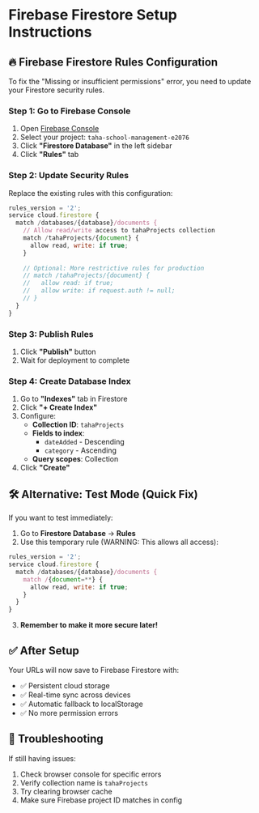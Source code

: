 # Firebase Firestore Setup Instructions

## 🔥 **Firebase Firestore Rules Configuration**

To fix the "Missing or insufficient permissions" error, you need to update your Firestore security rules.

### **Step 1: Go to Firebase Console**
1. Open [Firebase Console](https://console.firebase.google.com/)
2. Select your project: `taha-school-management-e2076`
3. Click **"Firestore Database"** in the left sidebar
4. Click **"Rules"** tab

### **Step 2: Update Security Rules**
Replace the existing rules with this configuration:

```javascript
rules_version = '2';
service cloud.firestore {
  match /databases/{database}/documents {
    // Allow read/write access to tahaProjects collection
    match /tahaProjects/{document} {
      allow read, write: if true;
    }
    
    // Optional: More restrictive rules for production
    // match /tahaProjects/{document} {
    //   allow read: if true;
    //   allow write: if request.auth != null;
    // }
  }
}
```

### **Step 3: Publish Rules**
1. Click **"Publish"** button
2. Wait for deployment to complete

### **Step 4: Create Database Index**
1. Go to **"Indexes"** tab in Firestore
2. Click **"+ Create Index"**
3. Configure:
   - **Collection ID**: `tahaProjects`
   - **Fields to index**:
     - `dateAdded` - Descending
     - `category` - Ascending
   - **Query scopes**: Collection
4. Click **"Create"**

## 🛠 **Alternative: Test Mode (Quick Fix)**

If you want to test immediately:

1. Go to **Firestore Database** → **Rules**
2. Use this temporary rule (WARNING: This allows all access):

```javascript
rules_version = '2';
service cloud.firestore {
  match /databases/{database}/documents {
    match /{document=**} {
      allow read, write: if true;
    }
  }
}
```

3. **Remember to make it more secure later!**

## ✅ **After Setup**

Your URLs will now save to Firebase Firestore with:
- ✅ Persistent cloud storage
- ✅ Real-time sync across devices  
- ✅ Automatic fallback to localStorage
- ✅ No more permission errors

## 🔧 **Troubleshooting**

If still having issues:
1. Check browser console for specific errors
2. Verify collection name is `tahaProjects`
3. Try clearing browser cache
4. Make sure Firebase project ID matches in config